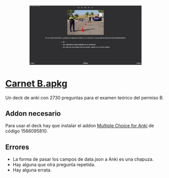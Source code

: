 <div align="center">
  <p float="left">
    <img src="preview3.png" width="70%" height="70%">
  </p>
</div>

# [Carnet B.apkg](https://github.com/donmerendolo/anki-carnet-B/raw/master/Carnet%20B.apkg)
Un deck de anki con 2730 preguntas para el examen teórico del permiso B.



## Addon necesario
Para usar el deck hay que instalar el addon [Multiple Choice for Anki](https://ankiweb.net/shared/info/1566095810) de código 1566095810.

## Errores

 - La forma de pasar los campos de data.json a Anki es una chapuza.
 - Hay alguna que otra pregunta repetida.
 - Hay alguna errata.
 